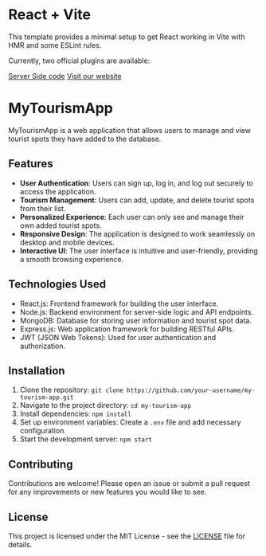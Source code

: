 # React + Vite

This template provides a minimal setup to get React working in Vite with HMR and some ESLint rules.

Currently, two official plugins are available:


[Server Side code]( )
[Visit our website]( https://tourism-a10-client-504d1.web.app)
# MyTourismApp

MyTourismApp is a web application that allows users to manage and view tourist spots they have added to the database.

## Features

- **User Authentication**: Users can sign up, log in, and log out securely to access the application.
- **Tourism Management**: Users can add, update, and delete tourist spots from their list.
- **Personalized Experience**: Each user can only see and manage their own added tourist spots.
- **Responsive Design**: The application is designed to work seamlessly on desktop and mobile devices.
- **Interactive UI**: The user interface is intuitive and user-friendly, providing a smooth browsing experience.

## Technologies Used

- React.js: Frontend framework for building the user interface.
- Node.js: Backend environment for server-side logic and API endpoints.
- MongoDB: Database for storing user information and tourist spot data.
- Express.js: Web application framework for building RESTful APIs.
- JWT (JSON Web Tokens): Used for user authentication and authorization.

## Installation

1. Clone the repository: `git clone https://github.com/your-username/my-tourism-app.git`
2. Navigate to the project directory: `cd my-tourism-app`
3. Install dependencies: `npm install`
4. Set up environment variables: Create a `.env` file and add necessary configuration.
5. Start the development server: `npm start`

## Contributing

Contributions are welcome! Please open an issue or submit a pull request for any improvements or new features you would like to see.

## License

This project is licensed under the MIT License - see the [LICENSE](LICENSE) file for details.

